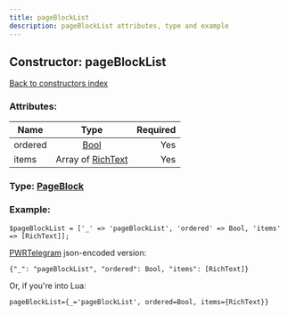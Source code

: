 ```yaml
---
title: pageBlockList
description: pageBlockList attributes, type and example
---
```

## Constructor: pageBlockList  
[Back to constructors index](index.md)



### Attributes:

| Name     |    Type       | Required |
|----------|:-------------:|---------:|
|ordered|[Bool](../types/Bool.md) | Yes|
|items|Array of [RichText](../types/RichText.md) | Yes|



### Type: [PageBlock](../types/PageBlock.md)


### Example:

```
$pageBlockList = ['_' => 'pageBlockList', 'ordered' => Bool, 'items' => [RichText]];
```  

[PWRTelegram](https://pwrtelegram.xyz) json-encoded version:

```
{"_": "pageBlockList", "ordered": Bool, "items": [RichText]}
```


Or, if you're into Lua:  


```
pageBlockList={_='pageBlockList', ordered=Bool, items={RichText}}

```


